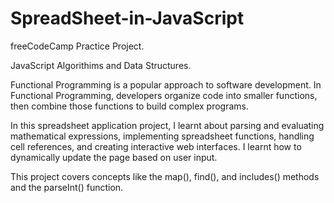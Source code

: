 # SpreadSheet-in-JavaScript


freeCodeCamp Practice Project.


JavaScript Algorithims and Data Structures.


Functional Programming is a popular approach to software development. In Functional Programming, developers organize code into smaller functions, then combine those functions to build complex programs.

In this spreadsheet application project, I learnt about parsing and evaluating mathematical expressions, implementing spreadsheet functions, handling cell references, and creating interactive web interfaces. I learnt how to dynamically update the page based on user input.

This project covers concepts like the map(), find(), and includes() methods and the parseInt() function.
